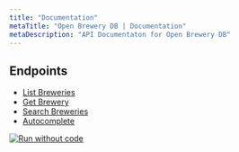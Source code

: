 ```yaml
---
title: "Documentation"
metaTitle: "Open Brewery DB | Documentation"
metaDescription: "API Documentaton for Open Brewery DB"
---
```


## Endpoints

- [List Breweries](/documentation/01-listbreweries)
- [Get Brewery](/documentation/02-getbrewery)
- [Search Breweries](/documentation/03-search)
- [Autocomplete](/documentation/04-autocomplete)

[![Run without code](https://databar.ai/external/ref_button.svg)](https://databar.ai/source/36?utm_source=brewery&utm_campaign=apiref)
